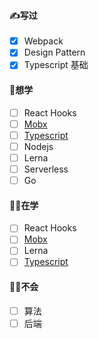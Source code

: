 #### ✍️写过

- [x] Webpack
- [x] Design Pattern
- [x] Typescript 基础

#### 🤩想学

- [ ] React Hooks
- [ ] [Mobx](https://github.com/rain120/mini-mobx/)
- [ ] [Typescript](https://github.com/Rain120/typescript-guide)
- [ ] Nodejs
- [ ] Lerna
- [ ] Serverless
- [ ] Go

#### 👩‍💻在学

- [ ] React Hooks
- [ ] [Mobx](https://github.com/rain120/mini-mobx/)
- [ ] Lerna
- [ ] [Typescript](https://github.com/Rain120/typescript-guide)

#### 🙅‍♂️不会

- [ ] 算法
- [ ] 后端